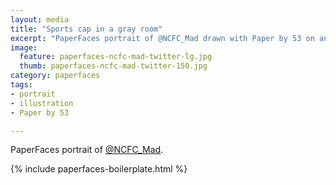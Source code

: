 ```yaml
---
layout: media
title: "Sports cap in a gray room"
excerpt: "PaperFaces portrait of @NCFC_Mad drawn with Paper by 53 on an iPad."
image: 
  feature: paperfaces-ncfc-mad-twitter-lg.jpg
  thumb: paperfaces-ncfc-mad-twitter-150.jpg
category: paperfaces
tags: 
- portrait
- illustration
- Paper by 53

---
```


PaperFaces portrait of [@NCFC_Mad](http://twitter.com/NCFC_Mad).

{% include paperfaces-boilerplate.html %}